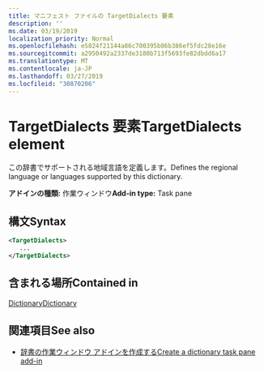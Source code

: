 ```yaml
---
title: マニフェスト ファイルの TargetDialects 要素
description: ''
ms.date: 03/19/2019
localization_priority: Normal
ms.openlocfilehash: e5824f21144a86c700395b06b386ef5fdc28e16e
ms.sourcegitcommit: a2950492a2337de3180b713f5693fe82dbdd6a17
ms.translationtype: MT
ms.contentlocale: ja-JP
ms.lasthandoff: 03/27/2019
ms.locfileid: "30870206"
---
```

# <a name="targetdialects-element"></a><span data-ttu-id="b634f-102">TargetDialects 要素</span><span class="sxs-lookup"><span data-stu-id="b634f-102">TargetDialects element</span></span>

<span data-ttu-id="b634f-103">この辞書でサポートされる地域言語を定義します。</span><span class="sxs-lookup"><span data-stu-id="b634f-103">Defines the regional language or languages supported by this dictionary.</span></span>

<span data-ttu-id="b634f-104">**アドインの種類:** 作業ウィンドウ</span><span class="sxs-lookup"><span data-stu-id="b634f-104">**Add-in type:** Task pane</span></span>

## <a name="syntax"></a><span data-ttu-id="b634f-105">構文</span><span class="sxs-lookup"><span data-stu-id="b634f-105">Syntax</span></span>

```XML
<TargetDialects>
   ...
</TargetDialects>
```

## <a name="contained-in"></a><span data-ttu-id="b634f-106">含まれる場所</span><span class="sxs-lookup"><span data-stu-id="b634f-106">Contained in</span></span>

[<span data-ttu-id="b634f-107">Dictionary</span><span class="sxs-lookup"><span data-stu-id="b634f-107">Dictionary</span></span>](dictionary.md)

## <a name="see-also"></a><span data-ttu-id="b634f-108">関連項目</span><span class="sxs-lookup"><span data-stu-id="b634f-108">See also</span></span>

- [<span data-ttu-id="b634f-109">辞書の作業ウィンドウ アドインを作成する</span><span class="sxs-lookup"><span data-stu-id="b634f-109">Create a dictionary task pane add-in</span></span>](/office/dev/add-ins/word/dictionary-task-pane-add-ins)
    

